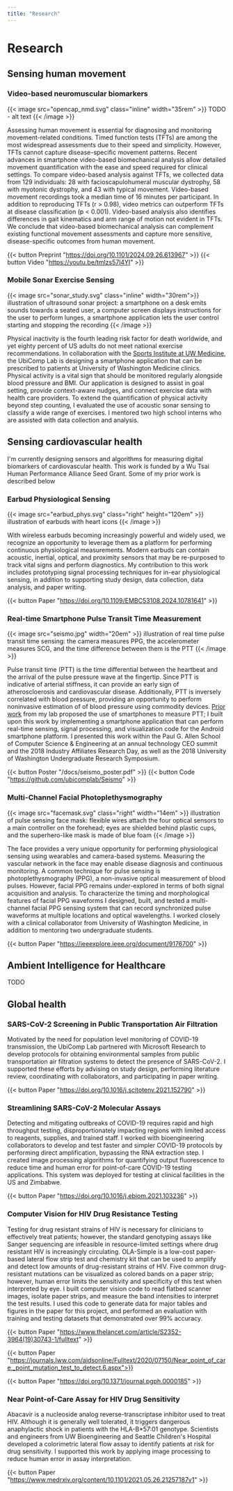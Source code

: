 ```yaml
---
title: "Research"
---
```




# Research

## Sensing human movement

### Video-based neuromuscular biomarkers

{{< image src="opencap_nmd.svg" class="inline" width="35rem" >}}
TODO - alt text
{{< /image >}}

Assessing human movement is essential for diagnosing and monitoring movement-related conditions.
Timed function tests (TFTs) are among the most widespread assessments due to their speed and simplicity.
However, TFTs cannot capture disease-specific movement patterns.
Recent advances in smartphone video-based biomechanical analysis allow detailed movement quantification with the ease and speed required for clinical settings.
To compare video-based analysis against TFTs, we collected data from 129 individuals: 28 with facioscapulohumeral muscular dystrophy, 58 with myotonic dystrophy, and 43 with typical movement.
Video-based movement recordings took a median time of 16 minutes per participant.
In addition to reproducing TFTs (r > 0.98), video metrics can outperform TFTs at disease classification (p < 0.001).
Video-based analysis also identifies differences in gait kinematics and arm range of motion not evident in TFTs.
We conclude that video-based biomechanical analysis can complement existing functional movement assessments and capture more sensitive, disease-specific outcomes from human movement.

{{< button Preprint "https://doi.org/10.1101/2024.09.26.613967" >}}
{{< button Video "https://youtu.be/tmlzs57l4YI" >}}

### Mobile Sonar Exercise Sensing

{{< image src="sonar_study.svg" class="inline" width="30rem">}}
illustration of ultrasound sonar project: a smartphone on a desk emits sounds towards a seated user, a computer screen displays instructions for the user to perform lunges, a smartphone application lets the user control starting and stopping the recording
{{< /image >}}

Physical inactivity is the fourth leading risk factor for death worldwide, and yet eighty percent of US adults do not meet national exercise recommendations. In collaboration with the [Sports Institute at UW Medicine](https://thesportsinstitute.com/), the UbiComp Lab is designing a smartphone application that can be prescribed to patients at University of Washington Medicine clinics. Physical activity is a vital sign that should be monitored regularly alongside blood pressure and BMI. Our application is designed to assist in goal setting, provide context-aware nudges, and connect exercise data with health care providers. To extend the quantification of physical activity beyond step counting, I evaluated the use of acoustic sonar sensing to classify a wide range of exercises. I mentored two high school interns who are assisted with data collection and analysis.



## Sensing cardiovascular health


<!-- ### Current stealth project -->

I'm currently designing sensors and algorithms for measuring digital biomarkers of cardiovascular health. This work is funded by a Wu Tsai Human Performance Alliance Seed Grant. Some of my prior work is described below


### Earbud Physiological Sensing

{{< image src="earbud_phys.svg" class="right" height="120em" >}}
illustration of earbuds with heart icons
{{< /image >}}

With wireless earbuds becoming increasingly powerful and widely used, we recognize an opportunity to leverage them as a platform for performing continuous physiological measurements. Modern earbuds can contain acoustic, inertial, optical, and proximity sensors that may be re-purposed to track vital signs and perform diagnostics. My contribution to this work includes prototyping signal processing techniques for in-ear physiological sensing, in addition to supporting study design, data collection, data analysis, and paper writing.

{{< button Paper "https://doi.org/10.1109/EMBC53108.2024.10781641" >}}


### Real-time Smartphone Pulse Transit Time Measurement

{{< image src="seismo.jpg" width="20em" >}}
illustration of real time pulse transit time sensing: the camera measures PPG, the accelerometer measures SCG, and the time difference between them is the PTT
{{< /image >}}

Pulse transit time (PTT) is the time differential between the heartbeat and the arrival of the pulse pressure wave at the fingertip. Since PTT is indicative of arterial stiffness, it can provide an early sign of atheroscloerosis and cardiovascular disease. Additionally, PTT is inversely correlated with blood pressure, providing an opportunity to perform noninvasive estimation of of blood pressure using commodity devices. [Prior work](https://ubicomplab.cs.washington.edu/pdfs/seismo.pdf) from my lab proposed the use of smartphones to measure PTT; I built upon this work by implementing a smartphone application that can perform real-time sensing, signal processing, and visualization code for the Android smartphone platform. I presented this work within the Paul G. Allen School of Computer Science & Engineering at an annual technology CEO summit and the 2018 Industry Affiliates Research Day, as well as the 2018 University of Washington Undergraduate Research Symposium.

{{< button Poster "/docs/seismo_poster.pdf" >}}
{{< button Code "https://github.com/ubicomplab/Seismo" >}}


### Multi-Channel Facial Photoplethysmography

{{< image src="facemask.svg" class="right" width="14em" >}}
illustration of pulse sensing face mask: flexible wires attach the four optical sensors to a main controller on the forehead; eyes are shielded behind plastic cups, and the superhero-like mask is made of blue foam
{{< /image >}}

The face provides a very unique opportunity for performing physiological sensing using wearables and camera-based systems. Measuring the vascular network in the face may enable disease diagnosis and continuous monitoring. A common technique for pulse sensing is photoplethysmography (PPG), a non-invasive optical measurement of blood pulses. However, facial PPG remains under-explored in terms of both signal acquisition and analysis. To characterize the timing and morphological features of facial PPG waveforms I designed, built, and tested a multi-channel facial PPG sensing system that can record synchronized pulse waveforms at multiple locations and optical wavelengths. I worked closely with a clinical collaborator from University of Washington Medicine, in addition to mentoring two undergraduate students.

{{< button Paper "https://ieeexplore.ieee.org/document/9176700" >}}







## Ambient Intelligence for Healthcare

TODO



<!-- ### Ubiquitous Non-Invasive Osteoporosis Screening
{{< image src="osteoapp.gif" class="right" width="8rem">}}
illustration of ultrasound sonar project: a smartphone on a desk emits sounds towards a seated user, a computer screen displays instructions for the user to perform lunges, a smartphone application lets the user control starting and stopping the recording
{{< /image >}}

Osteoporosis is characterized by a decrease in bone mass density (BMD) causing millions of fractures annually. The clinical standard for measuring BMD requires radiation, expensive equipment, and trained staff, motivating the need for a low-cost and ubiquitous alternative. I prototyped OsteoApp, a smartphone application that aims to infer bone mass density by measuring resonant frequency in a human tibia using the built-in accelerometer. I tested this system alongside a low-noice accelerometer data collection system I built with patients from local retirement communities as well as a control group of healthy volunteers, and performed signal processing and data analysis in Python. I presented this work at the 2019 University of Washington Undergraduate Research Symposium.

{{< button Poster "/docs/osteoapp_poster.pdf" >}} -->


## Global health

### SARS-CoV-2 Screening in Public Transportation Air Filtration

Motivated by the need for population level monitoring of COVID-19 transmission, the UbiComp Lab partnered with Microsoft Research to develop
protocols for obtaining environmental samples from public transportation air filtration systems to detect the presence of SARS-CoV-2. I supported these efforts by advising on study design, performing literature review, coordinating with collaborators, and participating in paper writing.

{{< button Paper "https://doi.org/10.1016/j.scitotenv.2021.152790" >}}


### Streamlining SARS-CoV-2 Molecular Assays

Detecting and mitigating outbreaks of COVID-19 requires rapid and high throughput testing, disproportionately impacting regions with limited access to reagents, supplies, and trained staff. I worked with bioengineering collaborators to develop and test faster and simpler COVID-19
protocols by performing direct amplification, bypassing the RNA extraction step. I created image processing algorithms for quantifying output fluorescence to reduce time and human error for point-of-care COVID-19 testing applications. This system was deployed for testing at clinical facilities in the US and Zimbabwe.

{{< button Paper "https://doi.org/10.1016/j.ebiom.2021.103236" >}}

### Computer Vision for HIV Drug Resistance Testing

<!-- {{< image src="ola-simple.jpg" width="25em" >}}
illustration of computer vision algorithm: the bands on a lateral flow test are found with peak detection; the pixel regions of each band are compared with adjacent background regions with a t-statistic
{{< /image >}} -->

Testing for drug resistant strains of HIV is necessary for clinicians to effectively treat patients; however, the standard genotyping assays like Sanger sequencing are infeasible in resource-limited settings where drug resistant HIV is increasingly circulating. OLA-Simple is a low-cost paper-based lateral flow strip test and chemistry kit that can be used to amplify and detect low amounts of drug-resistant strains of HIV. Five common drug-resistant mutations can be visualized as colored bands on a paper strip; however, human error limits the sensitivity and specificity of this test when interpreted by eye. I built computer vision code to read flatbed scanner images, isolate paper strips, and measure the band intensities to interpret the test results. I used this code to generate data for major tables and figures in the paper for this project, and performed an evaluation with training and testing datasets that demonstrated over 99% accuracy.

{{< button Paper "https://www.thelancet.com/article/S2352-3964(19)30743-1/fulltext" >}}

{{< button Paper "https://journals.lww.com/aidsonline/Fulltext/2020/07150/Near_point_of_care,_point_mutation_test_to_detect.6.aspx">}}

{{< button Paper "https://doi.org/10.1371/journal.pgph.0000185" >}}


###  Near Point-of-Care Assay for HIV Drug Sensitivity

Abacavir is a nucleoside analog reverse-transcriptase inhibitor used to treat HIV. Although it is generally well tolerated, it triggers dangerous anaphylactic shock in patients with the HLA-B*57:01 genotype. Scientists and engineers from UW Bioengineering and Seattle Children's Hospital developed a colorimetric lateral flow assay to identify patients at risk for drug sensitivity. I supported this work by applying image processing to reduce human error in assay interpretation.

{{< button Paper "https://www.medrxiv.org/content/10.1101/2021.05.26.21257187v1" >}}


